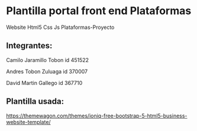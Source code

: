# Plantilla portal front end Plataformas
Website Html5 Css Js Plataformas-Proyecto

## Integrantes:

Camilo Jaramillo Tobon id 451522

Andres Tobon Zuluaga id 370007

David Martin Gallego id 367710

## Plantilla usada: 

https://themewagon.com/themes/ioniq-free-bootstrap-5-html5-business-website-template/

